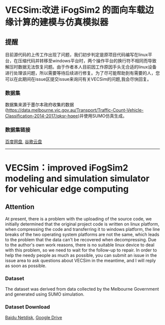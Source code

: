 # VECSim:改进 iFogSim2 的面向车载边缘计算的建模与仿真模拟器  
## 提醒  
目前源代码的上传工作出现了问题，我们初步判定是原项目代码编写在linux平台，在压缩代码并转移至windows平台时，两个操作平台的换行符不相同而导致解压时数据无法恢复问题。由于作者本人目前因工作原因手头无合适的linux设备进行处理该问题，所以需要等待后续进行修复。为了尽可能帮助到有需要的人，您可以在此期间在issue区提交issue来询问有关VECSim的问题,我会尽快回复。
### 数据集 
数据集来源于墨尔本政府收集的数据(https://data.melbourne.vic.gov.au/Transport/Traffic-Count-Vehicle-Classification-2014-2017/qksr-hqee)并使用SUMO仿真生成。  
### 数据集链接
   [百度网盘](https://pan.baidu.com/s/12NIOkaO_bLHT0fjjucNqBw?pwd=7lk5), [谷歌云盘](https://drive.google.com/file/d/1JlDH264nKfcBawFMas8aqd-GJWIhJEfd/view?usp=drive_link)
***
# VECSim：improved iFogSim2 modeling and simulation simulator for vehicular edge computing  
## Attention  
At present, there is a problem with the uploading of the source code, we initially determined that the original project code is written on linux platform, when compressing the code and transferring it to windows platform, the line breaks of the two operating system platforms are not the same, which leads to the problem that the data can't be recovered when decompressing. Due to the author's own work reasons, there is no suitable linux device to deal with this problem, so we need to wait for the follow-up to repair. In order to help the needy people as much as possible, you can submit an issue in the issue area to ask questions about VECSim in the meantime, and I will reply as soon as possible.
### Dataset
The dataset was derived from data collected by the Melbourne Government and generated using SUMO simulation. 
### Dataset Download 
[Baidu Netdisk](https://pan.baidu.com/s/12NIOkaO_bLHT0fjjucNqBw?pwd=7lk5), [Google Drive](https://drive.google.com/file/d/1JlDH264nKfcBawFMas8aqd-GJWIhJEfd/view?usp=drive_link)